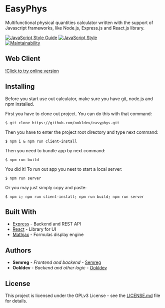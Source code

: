 # EasyPhys
Multifunctional physical quantities calculator written with the support of Javascript frameworks, like Node.js, Express.js and React.js library.

[![JavaScript Style Guide](https://img.shields.io/badge/Code_style-standard-green.svg)](https://github.com/standard/standard)
[![JavaScript Style](https://img.shields.io/badge/Code_style-google-green.svg)](https://google.github.io/styleguide/jsguide.html)
<br/>
[![Maintainability](https://api.codeclimate.com/v1/badges/a99a88d28ad37a79dbf6/maintainability)](https://codeclimate.com/github/ookldev/easyphys)

## Web Client
[!Click to try online version](https://easyphys.nbt-team.me/)

## Installing
Before you start use out calculator, make sure you have git, node.js and npm installed.

First you have to clone out project. You can do this with that command:
```
$ git clone https://github.com/ookldev/easyphys.git
```
Then you have to enter the project root directory and type next command:
```
$ npm i & npm run client-install
```

Then you need to bundle app by next command:
```
$ npm run build
```
You did it! To run out app you neet to start a local server: 

```
$ npm run server
````

Or you may just simply copy and paste:
```
$ npm i; npm run client-install; npm run build; npm run server
```


## Built With

* [Express](https://expressjs.com/ru/) - Backend and REST API
* [React](https://reactjs.org/) - Library for UI
* [Mathjax](https://www.mathjax.org/) - Formulas display engine

## Authors

* **Semreg** - *Frontend and backend* - [Semreg](https://github.com/Semreg)
* **Ookldev** - *Backend and other logic* - [Ookldev](https://github.com/ookldev)

## License

This project is licensed under the GPLv3 License - see the [LICENSE.md](LICENSE.md) file for details.
